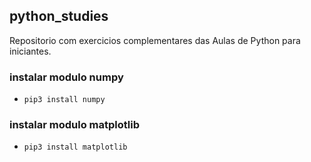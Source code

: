 ## python_studies
Repositorio com exercicios complementares das Aulas de Python para iniciantes.

### instalar modulo numpy
- `pip3 install numpy`

### instalar modulo matplotlib
- `pip3 install matplotlib`


